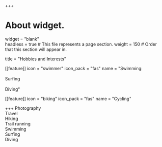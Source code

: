 +++
# About widget.
widget = "blank"  
headless = true  # This file represents a page section.
weight = 150  # Order that this section will appear in.

title = "Hobbies and Interests"

[[feature]]
icon = "swimmer"
icon_pack = "fas"
name = "Swimming<br/><br/>Surfing<br/><br/>Diving"

[[feature]]
icon = "biking"
icon_pack = "fas"
name = "Cycling" 

+++
<i class="fas fa-camera-retro"></i> Photography </br>
<i class="fas fa-plane"></i> Travel </br>
<i class="fas fa-hiking"></i> Hiking </br>
<i class="fas fa-running"></i> Trail running </br>
<i class="fas fa-swimmer"></i> Swimming </br>
<i class="fas fa-water"></i> Surfing </br>
<i class="fas fa-fish"></i> Diving </br>